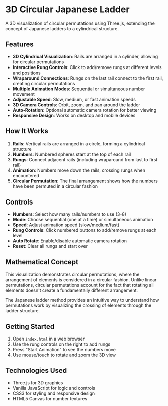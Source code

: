 # 3D Circular Japanese Ladder

A 3D visualization of circular permutations using Three.js, extending the concept of Japanese ladders to a cylindrical structure.

## Features

- **3D Cylindrical Visualization**: Rails are arranged in a cylinder, allowing for circular permutations
- **Interactive Rung Controls**: Click to add/remove rungs at different levels and positions
- **Wraparound Connections**: Rungs on the last rail connect to the first rail, creating circular permutations
- **Multiple Animation Modes**: Sequential or simultaneous number movement
- **Adjustable Speed**: Slow, medium, or fast animation speeds
- **3D Camera Controls**: Orbit, zoom, and pan around the ladder
- **Auto-Rotation**: Optional automatic camera rotation for better viewing
- **Responsive Design**: Works on desktop and mobile devices

## How It Works

1. **Rails**: Vertical rails are arranged in a circle, forming a cylindrical structure
2. **Numbers**: Numbered spheres start at the top of each rail
3. **Rungs**: Connect adjacent rails (including wraparound from last to first rail)
4. **Animation**: Numbers move down the rails, crossing rungs when encountered
5. **Circular Permutation**: The final arrangement shows how the numbers have been permuted in a circular fashion

## Controls

- **Numbers**: Select how many rails/numbers to use (3-8)
- **Mode**: Choose sequential (one at a time) or simultaneous animation
- **Speed**: Adjust animation speed (slow/medium/fast)
- **Rung Controls**: Click numbered buttons to add/remove rungs at each level
- **Auto Rotate**: Enable/disable automatic camera rotation
- **Reset**: Clear all rungs and start over

## Mathematical Concept

This visualization demonstrates circular permutations, where the arrangement of elements is considered in a circular fashion. Unlike linear permutations, circular permutations account for the fact that rotating all elements doesn't create a fundamentally different arrangement.

The Japanese ladder method provides an intuitive way to understand how permutations work by visualizing the crossing of elements through the ladder structure.

## Getting Started

1. Open `index.html` in a web browser
2. Use the rung controls on the right to add rungs
3. Press "Start Animation" to see the numbers move
4. Use mouse/touch to rotate and zoom the 3D view

## Technologies Used

- Three.js for 3D graphics
- Vanilla JavaScript for logic and controls
- CSS3 for styling and responsive design
- HTML5 Canvas for number textures
